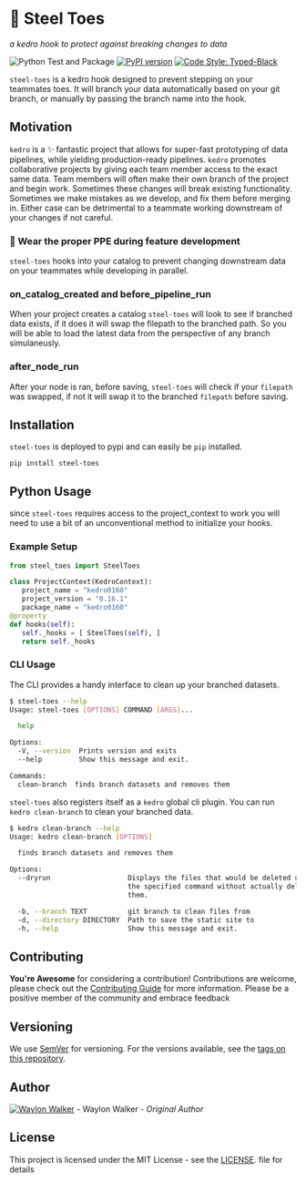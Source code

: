 # 🥾 Steel Toes
_a kedro hook to protect against breaking changes to data_

![Python Test and Package](https://github.com/WaylonWalker/steel-toes/workflows/Python%20Test%20and%20Package/badge.svg)
[![PyPI version](https://badge.fury.io/py/steel-toes.svg)](https://pypi.org/project/steel-toes/)
[![Code Style: Typed-Black](https://img.shields.io/badge/code%20style-mypy|black-black.svg)](https://github.com/ambv/black)

`steel-toes` is a kedro hook designed to prevent stepping on your teammates toes.  It will branch your data automatically based on your git branch, or manually by passing the branch name into the hook.


## Motivation

`kedro` is a ✨ fantastic project that allows for super-fast prototyping of data pipelines, while yielding production-ready pipelines. `kedro` promotes collaborative projects by giving each team member access to the exact same data.  Team members will often make their own branch of the project and begin work.  Sometimes these changes will break existing functionality. Sometimes we make mistakes as we develop, and fix them before merging in.  Either case can be detrimental to a teammate working downstream of your changes if not careful.

### 🥼 Wear the proper PPE during feature development

`steel-toes` hooks into your catalog to prevent changing downstream data on your teammates while developing in parallel.

### on_catalog_created and before_pipeline_run

When your project creates a catalog `steel-toes` will look to see if branched data exists, if it does it will swap the filepath to the branched path.  So you will be able to load the latest data from the perspective of any branch simulaneusly.

### after_node_run

After your node is ran, before saving, `steel-toes` will check if your `filepath` was swapped, if not it will swap it to the branched `filepath` before saving.

## Installation

`steel-toes` is deployed to pypi and can easily be `pip` installed.

``` console
pip install steel-toes
```

## Python Usage

since `steel-toes` requires access to the project_context to work you will
need to use a bit of an unconventional method to initialize your hooks.

### Example Setup

``` python
from steel_toes import SteelToes

class ProjectContext(KedroContext):
   project_name = "kedro0160"
   project_version = "0.16.1"
   package_name = "kedro0160"
@property
def hooks(self):
   self._hooks = [ SteelToes(self), ]
   return self._hooks
```


### CLI Usage

The CLI provides a handy interface to clean up your branched datasets.

``` bash
$ steel-toes --help
Usage: steel-toes [OPTIONS] COMMAND [ARGS]...

  help

Options:
  -V, --version  Prints version and exits
  --help         Show this message and exit.

Commands:
  clean-branch  finds branch datasets and removes them
```

`steel-toes` also registers itself as a `kedro` global cli plugin.  You can run `kedro clean-branch` to clean your branched data.

``` bash
$ kedro clean-branch --help
Usage: kedro clean-branch [OPTIONS]

  finds branch datasets and removes them

Options:
  --dryrun                   Displays the files that would be deleted using
                             the specified command without actually deleting
                             them.

  -b, --branch TEXT          git branch to clean files from
  -d, --directory DIRECTORY  Path to save the static site to
  -h, --help                 Show this message and exit.
```

## Contributing

**You're Awesome** for considering a contribution!  Contributions are welcome, please check out the [Contributing Guide](https://github.com/WaylonWalker/steel-toes/blob/master/contributing.md) for more information.  Please be a positive member of the community and embrace feedback

## Versioning

We use [SemVer](https://semver.org/) for versioning. For the versions available, see the [tags on this repository](./tags).


## Author

[![Waylon Walker](https://avatars1.githubusercontent.com/u/22648375?s=120&v=4)](https://github.com/WaylonWalker) - Waylon Walker - _Original Author_

## License

This project is licensed under the MIT License - see the [LICENSE](./LICENSE). file for details
